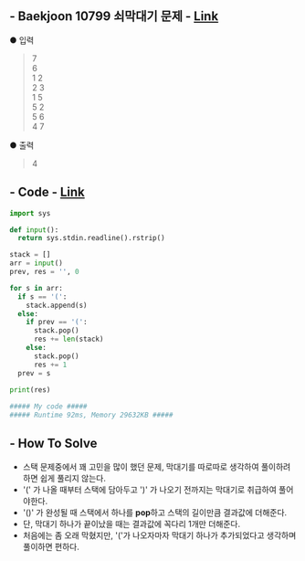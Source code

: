 ## - Baekjoon 10799 쇠막대기 문제 - [Link](https://www.acmicpc.net/problem/10799)
● 입력  
> 7  
6  
1 2  
2 3  
1 5  
5 2  
5 6  
4 7

● 출력
> 4  

## - Code - [Link](https://github.com/imtaesuu/AlgorithmPractice_with_Python/blob/main/Stack_and_Queue/Baekjoon_10799/Baekjoon_10799.py)

```python
import sys

def input():
  return sys.stdin.readline().rstrip()

stack = []
arr = input()
prev, res = '', 0

for s in arr:
  if s == '(':
    stack.append(s)
  else:
    if prev == '(':
      stack.pop()
      res += len(stack)
    else:
      stack.pop()
      res += 1
  prev = s

print(res)
	
##### My code #####
##### Runtime 92ms, Memory 29632KB #####
```

## - **How To Solve**
- 스택 문제중에서 꽤 고민을 많이 했던 문제, 막대기를 따로따로 생각하여 풀이하려 하면 쉽게 풀리지 않는다.
- '(' 가 나올 때부터 스택에 담아두고 ')' 가 나오기 전까지는 막대기로 취급하여 풀어야한다.
- '()' 가 완성될 때 스택에서 하나를 **pop**하고 스택의 길이만큼 결과값에 더해준다.
- 단, 막대기 하나가 끝이났을 때는 결과값에 꼭다리 1개만 더해준다.
- 처음에는 좀 오래 막혔지만, '('가 나오자마자 막대기 하나가 추가되었다고 생각하며 풀이하면 편하다.